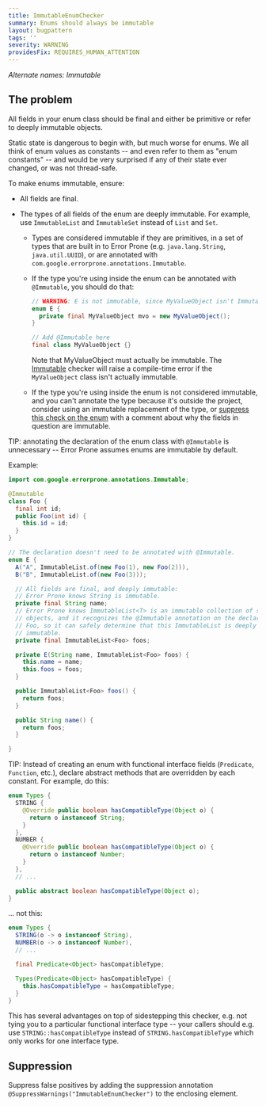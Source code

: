 ```yaml
---
title: ImmutableEnumChecker
summary: Enums should always be immutable
layout: bugpattern
tags: ''
severity: WARNING
providesFix: REQUIRES_HUMAN_ATTENTION
---
```


<!--
*** AUTO-GENERATED, DO NOT MODIFY ***
To make changes, edit the @BugPattern annotation or the explanation in docs/bugpattern.
-->

_Alternate names: Immutable_

## The problem
All fields in your enum class should be final and either be primitive or refer
to deeply immutable objects.

Static state is dangerous to begin with, but much worse for enums. We all think
of enum values as constants -- and even refer to them as "enum constants" -- and
would be very surprised if any of their state ever changed, or was not
thread-safe.

To make enums immutable, ensure:

*   All fields are final.
*   The types of all fields of the enum are deeply immutable. For example, use
    `ImmutableList` and `ImmutableSet` instead of `List` and `Set`.

    *   Types are considered immutable if they are primitives, in a set of types
        that are built in to Error Prone (e.g. `java.lang.String`,
        `java.util.UUID`), or are annotated with
        `com.google.errorprone.annotations.Immutable`.
    *   If the type you're using inside the enum can be annotated with
        `@Immutable`, you should do that:

        ```java
        // WARNING: E is not immutable, since MyValueObject isn't Immutable
        enum E {
          private final MyValueObject mvo = new MyValueObject();
        }

        // Add @Immutable here
        final class MyValueObject {}
        ```

        Note that MyValueObject must actually be immutable. The
        [Immutable](Immutable.md) checker will raise a compile-time error if the
        `MyValueObject` class isn't actually immutable.

    *   If the type you're using inside the enum is not considered immutable,
        and you can't annotate the type because it's outside the project,
        consider using an immutable replacement of the type, or
        [suppress this check on the enum](#suppression) with a comment about why
        the fields in question are immutable.

TIP: annotating the declaration of the enum class with `@Immutable` is
unnecessary -- Error Prone assumes enums are immutable by default.

Example:

```java
import com.google.errorprone.annotations.Immutable;

@Immutable
class Foo {
  final int id;
  public Foo(int id) {
    this.id = id;
  }
}
```

```java
// The declaration doesn't need to be annotated with @Immutable.
enum E {
  A("A", ImmutableList.of(new Foo(1), new Foo(2))),
  B("B", ImmutableList.of(new Foo(3)));

  // All fields are final, and deeply immutable:
  // Error Prone knows String is immutable.
  private final String name;
  // Error Prone knows ImmutableList<T> is an immutable collection of some
  // objects, and it recognizes the @Immutable annotation on the declaration of
  // Foo, so it can safely determine that this ImmutableList is deeply
  // immutable.
  private final ImmutableList<Foo> foos;

  private E(String name, ImmutableList<Foo> foos) {
    this.name = name;
    this.foos = foos;
  }

  public ImmutableList<Foo> foos() {
    return foos;
  }

  public String name() {
    return foos;
  }

}
```

TIP: Instead of creating an enum with functional interface fields (`Predicate`,
`Function`, etc.), declare abstract methods that are overridden by each
constant. For example, do this:

```java
enum Types {
  STRING {
    @Override public boolean hasCompatibleType(Object o) {
      return o instanceof String;
    }
  },
  NUMBER {
    @Override public boolean hasCompatibleType(Object o) {
      return o instanceof Number;
    }
  },
  // ...

  public abstract boolean hasCompatibleType(Object o);
}
```

... not this:

```java
enum Types {
  STRING(o -> o instanceof String),
  NUMBER(o -> o instanceof Number),
  // ...

  final Predicate<Object> hasCompatibleType;

  Types(Predicate<Object> hasCompatibleType) {
    this.hasCompatibleType = hasCompatibleType;
  }
}
```

This has several advantages on top of sidestepping this checker, e.g. not tying
you to a particular functional interface type -- your callers should e.g. use
`STRING::hasCompatibleType` instead of `STRING.hasCompatibleType` which only
works for one interface type.

## Suppression
Suppress false positives by adding the suppression annotation `@SuppressWarnings("ImmutableEnumChecker")` to the enclosing element.
